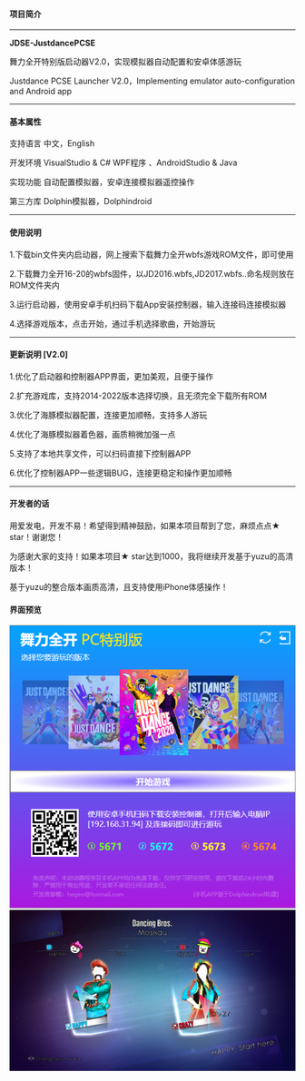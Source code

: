 #### 项目简介 

------

**JDSE-JustdancePCSE**

舞力全开特别版启动器V2.0，实现模拟器自动配置和安卓体感游玩

Justdance PCSE Launcher V2.0，Implementing emulator auto-configuration and Android app

------

#### 基本属性 

支持语言	中文，English

开发环境	VisualStudio  & C#  WPF程序 、AndroidStudio  & Java

实现功能	自动配置模拟器，安卓连接模拟器遥控操作

第三方库	Dolphin模拟器，Dolphindroid

------

#### 使用说明

1.下载bin文件夹内启动器，网上搜索下载舞力全开wbfs游戏ROM文件，即可使用

2.下载舞力全开16-20的wbfs固件，以JD2016.wbfs,JD2017.wbfs..命名规则放在ROM文件夹内

3.运行启动器，使用安卓手机扫码下载App安装控制器，输入连接码连接模拟器

4.选择游戏版本，点击开始，通过手机选择歌曲，开始游玩

------
#### 更新说明 [V2.0]	

1.优化了启动器和控制器APP界面，更加美观，且便于操作

2.扩充游戏库，支持2014-2022版本选择切换，且无须完全下载所有ROM 

3.优化了海豚模拟器配置，连接更加顺畅，支持多人游玩

4.优化了海豚模拟器着色器，画质稍微加强一点

5.支持了本地共享文件，可以扫码直接下控制器APP

6.优化了控制器APP一些逻辑BUG，连接更稳定和操作更加顺畅

------
#### 开发者的话

用爱发电，开发不易！希望得到精神鼓励，如果本项目帮到了您，麻烦点点★ star！谢谢您！

为感谢大家的支持！如果本项目★ star达到1000，我将继续开发基于yuzu的高清版本！

基于yuzu的整合版本画质高清，且支持使用iPhone体感操作！


#### 界面预览 
![image](img/preview0.png)
![image](img/preview2.png)